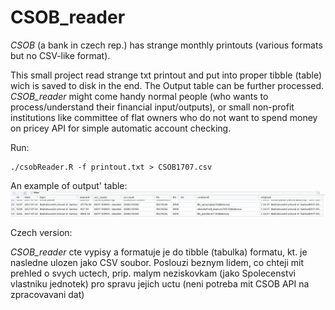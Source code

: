 # CSOB_reader

*CSOB* (a bank in czech rep.) has strange monthly printouts (various formats but no CSV-like format). 


This small project read strange txt printout and put into proper tibble (table) wich is saved to disk in the end. 
The Output table can be further processed. *CSOB_reader* might come handy normal people (who wants to process/understand 
their financial input/outputs), or small non-profit institutions like committee of flat owners who do not want 
to spend money on pricey API for simple automatic account checking.

Run:
```
./csobReader.R -f printout.txt > CSOB1707.csv
```


An example of output' table:
![](output_table.jpg)


Czech version:

*CSOB_reader* cte vypisy a formatuje je do tibble (tabulka) formatu, kt. je nasledne ulozen jako CSV soubor. Poslouzi 
beznym lidem, co chteji mit prehled o svych uctech, prip.  malym neziskovkam (jako Spolecenstvi vlastniku jednotek) pro
spravu jejich uctu (neni potreba mit CSOB API na zpracovavani dat)
